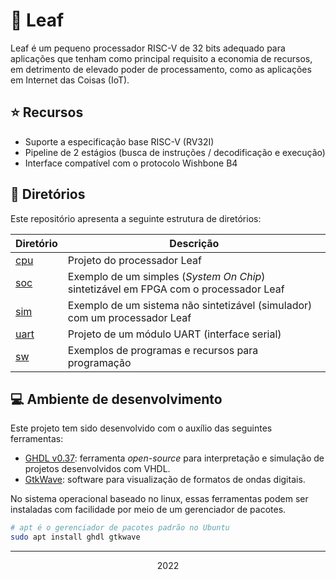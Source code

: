 # :leaves: Leaf

Leaf é um pequeno processador RISC-V de 32 bits adequado para aplicações que tenham como principal requisito a economia de recursos, em detrimento de elevado poder de processamento, como as aplicações em Internet das Coisas (IoT).

## :star: Recursos

- Suporte a especificação base RISC-V (RV32I)
- Pipeline de 2 estágios (busca de instruções / decodificação e execução)
- Interface compatível com o protocolo Wishbone B4

## :file_folder: Diretórios

Este repositório apresenta a seguinte estrutura de diretórios:

Diretório        | Descrição
---------------- | ----------------
[cpu](/cpu/)     | Projeto do processador Leaf
[soc](/soc/)     | Exemplo de um simples (*System On Chip*) sintetizável em FPGA com o processador Leaf
[sim](/sim/)     | Exemplo de um sistema não sintetizável (simulador) com um processador Leaf
[uart](/uart/)   | Projeto de um módulo UART (interface serial)
[sw](/sw)        | Exemplos de programas e recursos para programação

## :computer: Ambiente de desenvolvimento

Este projeto tem sido desenvolvido com o auxílio das seguintes ferramentas:

- [GHDL v0.37](https://github.com/ghdl/ghdl): ferramenta *open-source* para interpretação e simulação de projetos desenvolvidos com VHDL.
- [GtkWave](http://gtkwave.sourceforge.net/): software para visualização de formatos de ondas digitais.

No sistema operacional baseado no linux, essas ferramentas podem ser instaladas com facilidade por meio de um gerenciador de pacotes.

```bash
# apt é o gerenciador de pacotes padrão no Ubuntu
sudo apt install ghdl gtkwave
```

---

<p align="center">2022</p>
